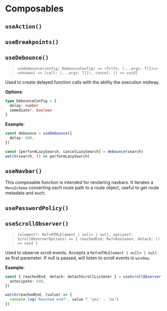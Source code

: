 # Composables

## `useAction()`
## `useBreakpoints()`
## `useDebounce()`
>`useDebounce(config: DebounceConfig) => <T>(fn: (...args: T[])=> unknown) => [call: (...args: T[]), cancel: () => void]`

Used to create delayed function calls with the ability the execution midway.

**Options**:

```ts
type DebounceConfig = {
  delay: number
  immediate?: boolean
}
```

**Example**:

```ts
const debounce = useDebounce({
  delay: 600,
})

const [performLazySearch, cancelLazySearch] = debounce(search)
watch(search, () => performLazySearch)
```

## `useNavbar()`

This composable function is intended for rendering navbars. It iterates a `MenuSchema` converting each route path to a route object, useful to get route metadata and such.

## `usePasswordPolicy()`

## `useScrollObserver()`
>`(element?: Ref<HTMLElement | null> | null, options?: ScrollObserverOptions) => { reachedEnd: Ref<boolean>, detach: () => void }`

Used to observe scroll events. Accepts a `Ref<HTMLElement | null> | null` as first parameter. If null is passed, will listen to scroll events in `window`.

**Example**:

```typescript
const { reachedEnd, detach: detachScrollListener } = useScrollObserver(null, {
  antecipate: 600,
})

watch(reachedEnd, (value) => {
  console.log('Reached end?', value ? 'yes' : 'no')
})
```


